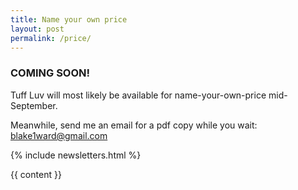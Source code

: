 ```yaml
---
title: Name your own price
layout: post
permalink: /price/
---
```


<h3>COMING SOON!</h3>

Tuff Luv will most likely be available for name-your-own-price mid-September.

Meanwhile, send me an email for a pdf copy while you wait: blake1ward@gmail.com 

{% include newsletters.html %}

<div class="page-content">
  <div class="wrappers">
    {{ content }}
  </div>
  </div>
  
